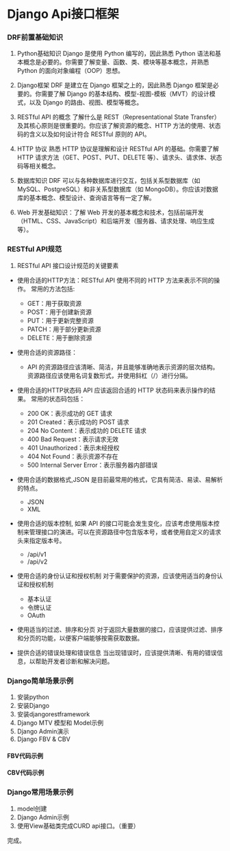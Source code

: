# Django Api接口框架
### DRF前置基础知识
1. Python基础知识
Django 是使用 Python 编写的，因此熟悉 Python 语法和基本概念是必要的。你需要了解变量、函数、类、模块等基本概念，并熟悉 Python 的面向对象编程（OOP）思想。

2. Django框架
DRF 是建立在 Django 框架之上的，因此熟悉 Django 框架是必要的。你需要了解 Django 的基本结构、模型-视图-模板（MVT）的设计模式，以及 Django 的路由、视图、模型等概念。

3. RESTful API 的概念
了解什么是 REST（Representational State Transfer）及其核心原则是很重要的。你应该了解资源的概念、HTTP 方法的使用、状态码的含义以及如何设计符合 RESTful 原则的 API。

4. HTTP 协议
熟悉 HTTP 协议是理解和设计 RESTful API 的基础。你需要了解 HTTP 请求方法（GET、POST、PUT、DELETE 等）、请求头、请求体、状态码等相关概念。

5. 数据库知识
DRF 可以与各种数据库进行交互，包括关系型数据库（如 MySQL、PostgreSQL）和非关系型数据库（如 MongoDB）。你应该对数据库的基本概念、模型设计、查询语言等有一定了解。

6. Web 开发基础知识：了解 Web 开发的基本概念和技术，包括前端开发（HTML、CSS、JavaScript）和后端开发（服务器、请求处理、响应生成等）。


### RESTful API规范

1. RESTful API 接口设计规范的关键要素
- 使用合适的HTTP方法：RESTful API 使用不同的 HTTP 方法来表示不同的操作。
常用的方法包括:

    - GET：用于获取资源
    - POST：用于创建新资源
    - PUT：用于更新完整资源
    - PATCH：用于部分更新资源
    - DELETE：用于删除资源

- 使用合适的资源路径：
    - API 的资源路径应该清晰、简洁，并且能够准确地表示资源的层次结构。资源路径应该使用名词复数形式，并使用斜杠（/）进行分隔。

- 使用合适的HTTP状态码
  API 应该返回合适的 HTTP 状态码来表示操作的结果。
    常用的状态码包括：
    - 200 OK：表示成功的 GET 请求
    - 201 Created：表示成功的 POST 请求
    - 204 No Content：表示成功的 DELETE 请求
    - 400 Bad Request：表示请求无效
    - 401 Unauthorized：表示未经授权
    - 404 Not Found：表示资源不存在
    - 500 Internal Server Error：表示服务器内部错误

- 使用合适的数据格式,JSON 是目前最常用的格式，它具有简洁、易读、易解析的特点。
    - JSON
    - XML

- 使用合适的版本控制,
如果 API 的接口可能会发生变化，应该考虑使用版本控制来管理接口的演进。可以在资源路径中包含版本号，或者使用自定义的请求头来指定版本号。
    - /api/v1
    - /api/v2

- 使用合适的身份认证和授权机制
对于需要保护的资源，应该使用适当的身份认证和授权机制
    - 基本认证
    - 令牌认证
    - OAuth

- 使用适当的过滤、排序和分页
对于返回大量数据的接口，应该提供过滤、排序和分页的功能，以便客户端能够按需获取数据。

- 提供合适的错误处理和错误信息
当出现错误时，应该提供清晰、有用的错误信息，以帮助开发者诊断和解决问题。


### Django简单场景示例
1. 安装python
2. 安装Django
3. 安装djangorestframework
4. Django MTV 模型和 Model示例
5. Django Admin演示
6. Django FBV & CBV

#### FBV代码示例
#### CBV代码示例


### Django常用场景示例
1. model创建
2. Django Admin示例
3. 使用View基础类完成CURD api接口。（重要）

完成。